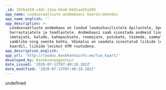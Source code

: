 ```yaml
---
_id: 18f6ad10-c4dc-11ea-b6a9-69d1ae55a285
app_name: Loodusvaatluste andmebaasi kaardirakendus
app_name_english: ''
app_description: >-
  Loodusvaatluste andmebaas on loodud loodushuvilistele õpilastele, õpetajatele,
  harrastajatele ja teadlastele. Andmebaasi saab sisestada andmeid lindude,
  imetajate, kalade, kahepaiksete, roomajate, putukate, taimede, sammalde ja
  samblike ning seente kohta. Võimalus on vaadata sisestatud liikide leiukohti
  kaardil, liikide levikut UTM ruutudena.
app_description_english: ''
app_url: 'http://loodus.keskkonnainfo.ee/lva_kaart/'
developed_by: Keskkonnaagentuur
date_issued: '2020-07-13T07:40:18.182Z'
date_modified: '2020-07-13T07:40:18.182Z'
---
```

undefined
